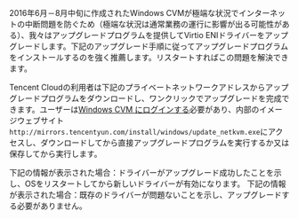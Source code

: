 2016年6月－8月中旬に作成されたWindows CVMが極端な状況でインターネットの中断問題を防ぐため（極端な状況は通常業務の運行に影響が出る可能性がある）、我々はアップグレードプログラムを提供してVirtio ENIドライバーをアップグレードします。下記のアップグレード手順に従ってアップグレードプログラムをインストールするのを強く推薦します。リスタートすればこの問題を解決できます。

Tencent Cloudの利用者は下記のプライベートネットワークアドレスからアップグレードプログラムをダウンロードし、ワンクリックでアップグレードを完成できます。ユーザーは[Windows CVM にログインする](/doc/product/213/5435)必要があり、内部のイメージウェブサイト `http://mirrors.tencentyun.com/install/windows/update_netkvm.exe`にアクセスし、ダウンロードしてから直接アップグレードプログラムを実行するか又は保存してから実行します。

下記の情報が表示された場合：ドライバーがアップグレード成功したことを示し、OSをリスタートしてから新しいドライバーが有効になります。
下記の情報が表示された場合：既存のドライバーが問題ないことを示し、アップグレードする必要がありません。
